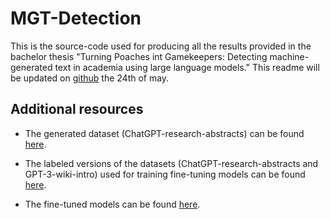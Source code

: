 # MGT-Detection

This is the source-code used for producing all the results provided in the bachelor thesis "Turning Poaches int Gamekeepers: Detecting machine-generated text in academia using large language models."
This readme will be updated on [github](https://github.com/IDATT2900-072/MGT-Detection) the 24th of may. 



## Additional resources
- The generated dataset (ChatGPT-research-abstracts) can be found [here](https://huggingface.co/datasets/NicolaiSivesind/ChatGPT-Research-Abstracts).

- The labeled versions of the datasets (ChatGPT-research-abstracts and GPT-3-wiki-intro) used for training fine-tuning models can be found [here](https://huggingface.co/datasets/NicolaiSivesind/human-vs-machine).

- The fine-tuned models can be found [here](https://huggingface.co/andreas122001/roberta-academic-detector).
